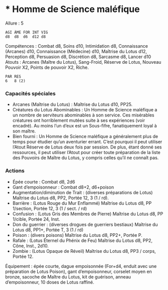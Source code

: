 # * Homme de Science maléfique

Allure : 5

	AGI	ÂME	FOR	INT	VIG
	d8	d8	d6	d12	d8

Compétences : Combat d8, Soins d10, Intimidation d8, Connaissance (Arcanes) d10, Connaissance (Médecine) d10, Maîtrise du Lotus d12, Perception d8, Persuasion d8, Discrétion d8, Sarcasme d8, Lancer d10
Atouts : Arcanes (Maître du Lotus), Sang-Froid, Réserve de Lotus, Nouveau Pouvoir X2, Points de pouvoir X2, Riche.

	PAR	RES
	6	8 (2)

### Capacités spéciales
- Arcanes (Maîtrise du Lotus) : Maîtrise du Lotus d10, PP25.
- Créatures du Lotus Abominables : Un Homme de Science maléfique a un nombre de serviteurs abominables à son service. Ces misérables créatures ont horriblement mutées suite à ses expériences (voir encadré). Au moins l’un d’eux est un Sous-fifre, fanatiquement loyal à son maître.
- Bien fourni : Un Homme de Science maléfique a généralement plus de temps pour étudier qu’un aventurier errant. C’est pourquoi il peut utiliser l’Atout Réserve de Lotus deux fois par session. De plus, étant donné ses ressources, il peut utiliser l’Atout pour créer toute préparation de la liste des Pouvoirs de Maître du Lotus, y compris celles qu’il ne connaît pas.

### Actions
- Épée courte : Combat d8, 2d6
- Gant d’empoisonneur : Combat d8+2, d6+poison
- Augmentation/diminution de Trait : (diverses préparations de Lotus) Maîtrise du Lotus d8, PP2, Portée 12, 3 (1 / rd).
- Barrière : (Lotus Rouge du Mur Enflammé) Maîtrise du Lotus d8, PP 1/section, Portée 12, 3 (1 / sect. / rd)
- Confusion : (Lotus Gris des Membres de Pierre) Maîtrise du Lotus d8, PP 1/cible, Portée 24, Inst.
- Don du guerrier : (diverses drogues de guerriers bestiaux) Maîtrise du Lotus d8, PP1+, Portée T, 3 (1 / rd)
- Poison : (divers poisons) Maîtrise du Lotus d8, PP2+, Portée P.
- Rafale : (Lotus Éternel du Phénix de Feu) Maîtrise du Lotus d8, PP2, Cône, Inst., 2d10.
- Zombie : (Lotus Opaque de Réveil) Maîtrise du Lotus d8, PP3 / corps, Portée 12.

Équipement : épée courte, dague empoisonnée (For+d4, enduit avec une préparation de Lotus Poison), gant d’empoisonneur, corselet moyen en bronze, sacoche de Maître du Lotus, kit de guérison, anneau d’empoisonneur, 10 doses de Lotus raffiné.
